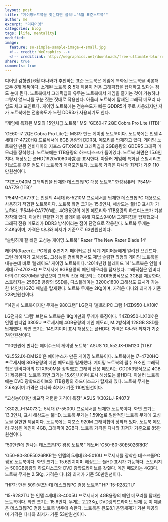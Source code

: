 ```yaml
---
layout: post
title: "게이밍노트북을 찾는다면 클릭!…'6월 표준노트북'"
author: me
excerpt: "미디어잇"
categories: blog
tags: [life, mentality]
modified:
image:
  feature: so-simple-sample-image-4-small.jpg
  <!-- credit: WeGraphics -->
  <!-- creditlink: http://wegraphics.net/downloads/free-ultimate-blurred-background-pack/ -->
share: true
comments: true
---
```

디어잇 김형원] 6월 다나와가 추천하는 표준 노트북은 게임에 특화된 노트북을 비롯해 모두 8개 제품이다. 소개된 노트북 중 5개 제품이 전용 그래픽칩을 탑재하고 있다는 점도 눈에 띈다. 노트북에서 그래픽칩의 유무는 노트북에서 게임을 즐기는 것이 가능하냐 그렇지 않느냐를 구분 짓는 잣대로 작용한다. 아울러 노트북에 탑재된 그래픽 메모리 타입도 체크 포인트다. 게이밍 노트북에는 전송속도가 빠른 GDDR5가 주로 사용되지만 저가 노트북에는 전송속도가 느린 DDR3가 사용되기도 한다.


“게임에 특화된 MSI의 15인치급 노트북”
MSI ‘GE60-i7 2QE Cobra Pro Lite (1TB)’

‘GE60-i7 2QE Cobra Pro Lite’는 MSI가 만든 게이밍 노트북이다. 노트북에는 인텔 4세대 i7-4720HQ 프로세서에 8GB 용량의 DDR3L 메모리를 탑재하고 있다. 게이밍 노트북인 만큼 엔비디아의 지포스 GTX960M 그래픽칩과 2GB용량의 GDDR5 그래픽 메모리를 장착했다. 노트북에는 1TB용량의 하드디스크가 들어있다. 노트북 화면은 15.6인치다. 해상도는 풀HD(1920x1080픽셀)를 표시한다. 아울러 게임에 특화된 스틸시리즈 키보드를 갖춘 점도 이 노트북의 매력포인트다. 노트북 가격은 다나와 최저가 기준 110만원선이다.





“지포스940M 그래픽칩을 탑재한 데스크톱PC 대용 노트북”
한성컴퓨터 ‘P54M-GA779 (1TB)’

‘P54M-GA779’는 인텔의 4세대 i5-5210M 프로세서를 탑재한 데스크톱PC 대용으로 사용하기 적합한 노트북이다. 노트북 화면 크기는 15.6인치, 해상도는 풀HD 표시가 가능하다. ‘P54M-GA779’에는 4GB용량의 메인 메모리와 1TB용량의 하드디스크가 기본 장착돼 있다. 아울러 원활한 게임 플레이를 위해 지포스940M 그래픽칩을 탑재했으나 그래픽 전용 메모리가 DDR3 방식이라는 점이 단점으로 작용한다. 노트북 무게는 2.4Kg이며, 가격은 다나와 최저가 기준으로 63만원선이다.





“슬림하게 잘 빠진 고성능 게이밍 노트북”
Razer ‘The New Razer Blade 14’	

레이저(Razer)는 PC게임 주변기기 메이커로 전 세계 게이머들에게 알려진 브랜드다. 그런 레이저가 고해상도, 고성능을 겸비하면서도 제법 슬림한 외형의 게이밍 노트북을 내놓는데 바로 ‘블레이드’ 게이밍 노트북이다. ‘2014년형 블레이드 14’ 노트북은 인텔 4세대 i7-4702HQ 프로세서에 8GB용량의 메인 메모리를 탑재했다. 그래픽칩은 엔비디아의 GTX870M을 얹었으며 그래픽 전용 메모리는 GDDR5방식으로 3GB를 제공한다. 스토리지는 256GB 용량의 SSD를, 디스플레이는 3200x1800 고해상도 표시가 가능한 14인치 IGZO 패널을 탑재했다. 노트북 무게는 2Kg이며, 가격은 다나와 최저가 기준 228만원선이다.





“14인치 노트북이지만 무게는 980그램”
LG전자 ‘울트라PC 그램 14ZD950-LX10K’

LG전자의 ‘그램’ 브랜드 노트북은 1Kg미만의 무게가 특징이다. ‘14ZD950-LX10K’은 인텔 펜티엄 3805U 프로세서에 4GB용량의 메인 메모리, M.2방식의 128GB SSD를 탑재했다. 화면 크기는 14인치이며 표시 해상도는 풀HD다. 가격은 다나와 최저가 기준 74만원선이다.





“110만원에 만나는 에이수스의 게이밍 노트북”
ASUS ‘GL552JX-DM120 (1TB)’

‘GL552JX-DM120’은 에이수스가 만든 게이밍 노트북이다. 노트북에는 i7-4720HQ 프로세서에 8GB용량의 메인 메모리를 탑재했다. 게이밍 노트북의 필수 요소인 그래픽칩은 엔비디아의 GTX950M을 장착했고 그래픽 전용 메모리는 GDDR3방식으로 4GB가 제공된다. 노트북 화면 크기는 15.6인치이며 표시 해상도는 풀HD다. 아울러 노트북에는 DVD 광학드라이브와 1TB용량의 하드디스크가 탑재돼 있다. 노트북 무게는 2.6Kg이며 가격은 다나와 최저가 기준 110만원선이다.





“고성능이지만 비교적 저렴한 가격이 특징”
ASUS ‘X302LJ-R4073’

‘X302LJ-R4073’는 5세대 i7-5500U 프로세서를 탑재한 노트북이다. 화면 크기는 13.3인치, 표시 해상도는 풀HD, 노트북 무게는 1.59Kg로 일반적인 노트북 무게에 고성능을 실현한 제품이다. 노트북에는 지포스 920M 그래픽칩이 장착돼 있다. 노트북 메모리 구성은 메인이 4GB, 그래픽이 2GB다. 노트북 가격은 다나와 최저가 기준으로 85만원선이다.





“50만원에 만나는 데스크톱PC 겸용 노트북”
레노버 ‘G50-80-80E5026RKR’

‘G50-80-80E5026RKR’는 인텔의 5세대 i3-5010U 프로세서를 장착한 데스크톱PC 겸용 노트북이다. 화면 크기는 15.6인치이며 해상도는 풀HD 표시가 가능하다. 스토리지는 500GB용량의 하드디스크와 DVD 광학드라이브를 갖췄다. 메인 메모리는 4GB다. 노트북 무게는 2.5Kg, 가격은 다나와 최저가 기준 50만원선이다.




“HP가 만든 50만원초반대 데스크톱PC 겸용 노트북”
HP ‘15-R282TU’

‘15-R282TU’는 인텔 4세대 i3-4005U 프로세서에 4GB용량의 메인 메모리를 탑재한 노트북이다. 화면 크기는 15.6인치, 무게는 2.23Kg, DVD광학드라이브 탑재 등 이 제품은 데스크톱PC 겸용 노트북 범주에 속한다. 노트북은 윈도8.1 운영체제가 기본 제공되며 가격은 다나와 최저가 기준 53만원선이다.

